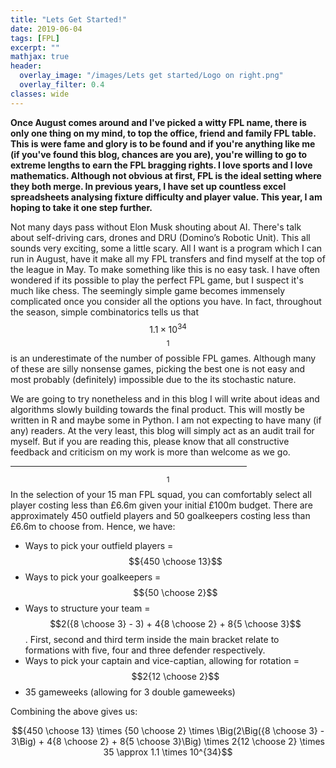 ```yaml
---
title: "Lets Get Started!"
date: 2019-06-04
tags: [FPL]
excerpt: ""
mathjax: true
header:
  overlay_image: "/images/Lets get started/Logo on right.png"
  overlay_filter: 0.4
classes: wide
---
```


**Once August comes around and I've picked a witty FPL name, there is only one thing on my mind, to top the office, friend and family FPL table. This is were fame and glory is to be found and if you're anything like me (if you've found this blog, chances are you are), you're willing to go to extreme lengths to earn the FPL bragging rights. I love sports and I love mathematics. Although not obvious at first, FPL is the ideal setting where they both merge. In previous years, I have set up countless excel spreadsheets analysing fixture difficulty and player value. This year, I am hoping to take it one step further.**

Not many days pass without Elon Musk  shouting about AI. There's talk about self-driving cars, drones and DRU (Domino’s Robotic Unit). This all sounds very exciting, some a little scary. All I want is a program which I can run in August, have it make all my FPL transfers and find myself at the top of the league in May. To make something like this is no easy task. I have often wondered if its possible to play the perfect FPL game, but I suspect it's much like chess. The seemingly simple game becomes immensely complicated once you consider all the options you have. In fact, throughout the season, simple combinatorics tells us that $$1.1 \times 10^{34}$$ $$^1$$ is an underestimate of the number of possible FPL games. Although many of these are silly nonsense games, picking the best one is not easy and most probably (definitely) impossible due to the its stochastic nature.

We are going to try nonetheless and in this blog I will write about ideas and algorithms slowly building towards the final product. This will mostly be written in R and maybe some in Python. I am not expecting to have many (if any) readers. At the very least, this blog will simply act as an audit trail for myself. But if you are reading this, please know that all constructive feedback and criticism on my work is more than welcome as we go.

<hr align="center" width="75%">

$$^1$$ In the selection of your 15 man FPL squad, you can comfortably select all player costing less than £6.6m given your initial £100m budget. There are approximately 450 outfield players and 50 goalkeepers costing less than £6.6m to choose from.
Hence, we have:

- Ways to pick your outfield players = $${450 \choose 13}$$
- Ways to pick your goalkeepers = $${50 \choose 2}$$
- Ways to structure your team = $$2({8 \choose 3} - 3) + 4{8 \choose 2} + 8{5 \choose 3}$$.  First, second and third term inside the main bracket relate to formations with five, four and three defender respectively.
- Ways to pick your captain and vice-captian, allowing for rotation = $$2{12 \choose 2}$$
- 35 gameweeks (allowing for 3 double gameweeks)

Combining the above gives us:

$${450 \choose 13} \times {50 \choose 2} \times \Big(2\Big({8 \choose 3} - 3\Big) + 4{8 \choose 2} + 8{5 \choose 3}\Big) \times 2{12 \choose 2} \times 35 \approx 1.1 \times 10^{34}$$
